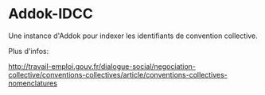 # Addok-IDCC

Une instance d'Addok pour indexer les identifiants de convention collective.

Plus d'infos:

http://travail-emploi.gouv.fr/dialogue-social/negociation-collective/conventions-collectives/article/conventions-collectives-nomenclatures
